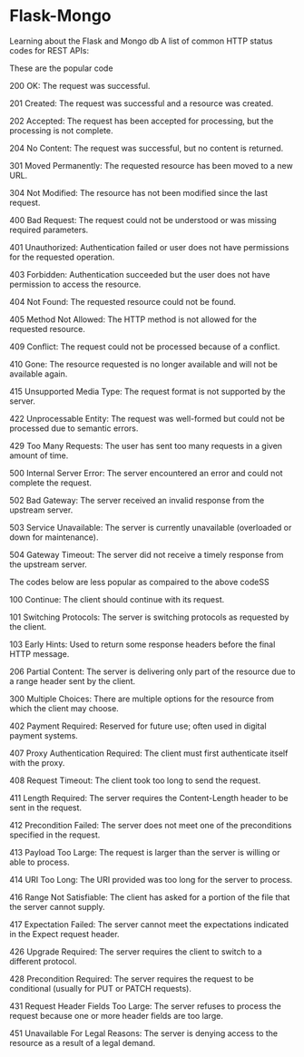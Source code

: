 # Flask-Mongo
Learning about the Flask and Mongo db
A list of common HTTP status codes for REST APIs:

 These are the popular code 

200 OK: The request was successful.

201 Created: The request was successful and a resource was created.

202 Accepted: The request has been accepted for processing, but the processing is not complete.

204 No Content: The request was successful, but no content is returned.

301 Moved Permanently: The requested resource has been moved to a new URL.

304 Not Modified: The resource has not been modified since the last request.

400 Bad Request: The request could not be understood or was missing required parameters.

401 Unauthorized: Authentication failed or user does not have permissions for the requested operation.

403 Forbidden: Authentication succeeded but the user does not have permission to access the resource.

404 Not Found: The requested resource could not be found.

405 Method Not Allowed: The HTTP method is not allowed for the requested resource.

409 Conflict: The request could not be processed because of a conflict.

410 Gone: The resource requested is no longer available and will not be available again.

415 Unsupported Media Type: The request format is not supported by the server.

422 Unprocessable Entity: The request was well-formed but could not be processed due to semantic errors.

429 Too Many Requests: The user has sent too many requests in a given amount of time.

500 Internal Server Error: The server encountered an error and could not complete the request.

502 Bad Gateway: The server received an invalid response from the upstream server.

503 Service Unavailable: The server is currently unavailable (overloaded or down for maintenance).

504 Gateway Timeout: The server did not receive a timely response from the upstream server.


The codes below are less popular as compaired to the above codeSS

100 Continue: The client should continue with its request.

101 Switching Protocols: The server is switching protocols as requested by the client.

103 Early Hints: Used to return some response headers before the final HTTP message.

206 Partial Content: The server is delivering only part of the resource due to a range header sent by the client.

300 Multiple Choices: There are multiple options for the resource from which the client may choose.

402 Payment Required: Reserved for future use; often used in digital payment systems.

407 Proxy Authentication Required: The client must first authenticate itself with the proxy.

408 Request Timeout: The client took too long to send the request.

411 Length Required: The server requires the Content-Length header to be sent in the request.

412 Precondition Failed: The server does not meet one of the preconditions specified in the request.

413 Payload Too Large: The request is larger than the server is willing or able to process.

414 URI Too Long: The URI provided was too long for the server to process.

416 Range Not Satisfiable: The client has asked for a portion of the file that the server cannot supply.

417 Expectation Failed: The server cannot meet the expectations indicated in the Expect request header.

426 Upgrade Required: The server requires the client to switch to a different protocol.

428 Precondition Required: The server requires the request to be conditional (usually for PUT or PATCH requests).

431 Request Header Fields Too Large: The server refuses to process the request because one or more header fields are too large.

451 Unavailable For Legal Reasons: The server is denying access to the resource as a result of a legal demand.


